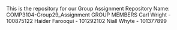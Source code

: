 This is the repository for our Group Assignment
Repository Name: COMP3104-Group29_Assignment
GROUP MEMBERS
Carl Wright - 100875122
Haider Farooqui - 101292102
Niall Whyte - 101377899

